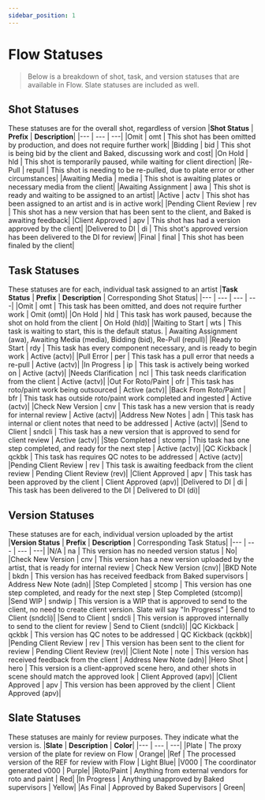 ```yaml
---
sidebar_position: 1
---
```


# Flow Statuses

>Below is a breakdown of shot, task, and version statuses that are available in Flow. Slate statuses are included as well.

## **Shot Statuses**
These statuses are for the overall shot, regardless of version
|**Shot Status** | **Prefix** | **Description**|
|--- | --- | ---|
|Omit | omt | This shot has been omitted by production, and does not require further work|
|Bidding | bid | This shot is being bid by the client and Baked, discussing work and cost|
|On Hold | hld | This shot is temporarily paused, while waiting for client direction|
|Re-Pull | repull | This shot is needing to be re-pulled, due to plate error or other circumstances|
|Awaiting Media | media | This shot is awaiting plates or necessary media from the client|
|Awaiting Assignment | awa | This shot is ready and waiting to be assigned to an artist|
|Active | actv | This shot has been assigned to an artist and is in active work|
|Pending Client Review | rev | This shot has a new version that has been sent to the client, and Baked is awaiting feedback|
|Client Approved | apv | This shot has had a version approved by the client|
|Delivered to DI | di | This shot's approved version has been delivered to the DI for review|
|Final | final | This shot has been finaled by the client|

## **Task Statuses**
These statuses are for each, individual task assigned to an artist
|**Task Status** | **Prefix** | **Description** | Corresponding Shot Status|
|--- | --- | --- | ---|
|Omit | omt | This task has been omitted, and does not require further work | Omit (omt)|
|On Hold | hld | This task has work paused, because the shot on hold from the client | On Hold (hld)|
|Waiting to Start | wts | This task is waiting to start, this is the default status. | Awaiting Assignment (awa), Awaiting Media (media), Bidding (bid), Re-Pull (repull)|
|Ready to Start | rdy | This task has every component necessary, and is ready to begin work | Active (actv)|
|Pull Error | per | This task has a pull error that needs a re-pull | Active (actv)|
|In Progress | ip | This task is actively being worked on | Active (actv)|
|Needs Clarification | ncl | This task needs clarification from the client | Active (actv)|
|Out For Roto/Paint | ofr | This task has roto/paint work being outsourced | Active (actv)|
|Back From Roto/Paint | bfr | This task has outside roto/paint work completed and ingested | Active (actv)|
|Check New Version | cnv | This task has a new version that is ready for internal review | Active (actv)|
|Address New Notes | adn | This task has internal or client notes that need to be addressed | Active (actv)|
|Send to Client | sndcli | This task has a new version that is approved to send for client review | Active (actv)|
|Step Completed | stcomp | This task has one step completed, and ready for the next step | Active (actv)|
|QC Kickback | qckbk | This task has requires QC notes to be addressed | Active (actv)|
|Pending Client Review | rev | This task is awaiting feedback from the client review | Pending Client Review (rev)|
|Client Approved | apv | This task has been approved by the client | Client Approved (apv)|
|Delivered to DI | di | This task has been delivered to the DI | Delivered to DI (di)|

## **Version Statuses**
These statuses are for each, individual version uploaded by the artist
|**Version Status** | **Prefix** | **Description** | Corresponding Task Status|
|--- | --- | --- | ---|
|N/A | na | This version has no needed version status | No|
|Check New Version | cnv | This version has a new version uploaded by the artist, that is ready for internal review | Check New Version (cnv)|
|BKD Note | bkdn | This version has has received feedback from Baked supervisors | Address New Note (adn)|
|Step Completed | stcomp | This version has one step completed, and ready for the next step | Step Completed (stcomp)|
|Send WIP | sndwip | This version is a WIP that is approved to send to the client, no need to create client version. Slate will say "In Progress" | Send to Client (sndcli)|
|Send to Client | sndcli | This version is approved internally to send to the client for review | Send to Client (sndcli)|
|QC Kickback | qckbk | This version has QC notes to be addressed | QC Kickback (qckbk)|
|Pending Client Review | rev | This version has been sent to the client for review | Pending Client Review (rev)|
|Client Note | note | This version has received feedback from the client | Address New Note (adn)|
|Hero Shot | hero | This version is a client-approved scene hero, and other shots in scene should match the approved look | Client Approved (apv)|
|Client Approved | apv | This version has been approved by the client | Client Approved (apv)|

## **Slate Statuses**
These statuses are mainly for review purposes. They indicate what the version is.
|**Slate** | **Description** | **Color**|
|--- | --- | ---|
|Plate | The proxy version of the plate for review on Flow | Orange|
|Ref | The processed version of the REF for review with Flow | Light Blue|
|V000 | The coordinator generated v000 | Purple|
|Roto/Paint | Anything from external vendors for roto and paint | Red|
|In Progress | Anything unapproved by Baked supervisors | Yellow|
|As Final | Approved by Baked Supervisors | Green|
